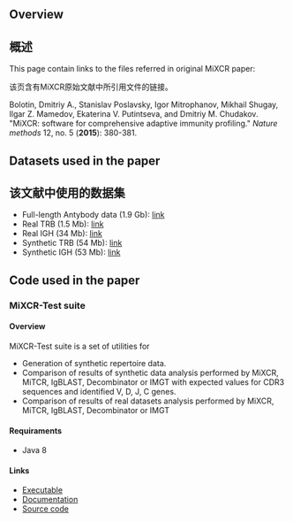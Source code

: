 ## Overview
## 概述

This page contain links to the files referred in original MiXCR paper:

该页含有MiXCR原始文献中所引用文件的链接。

Bolotin, Dmitriy A., Stanislav Poslavsky, Igor Mitrophanov, Mikhail Shugay, Ilgar Z. Mamedov, Ekaterina V. Putintseva, and Dmitriy M. Chudakov. "MiXCR: software for comprehensive adaptive immunity profiling." *Nature methods* 12, no. 5 (**2015**): 380-381.

## Datasets used in the paper
## 该文献中使用的数据集

* Full-length Antybody data (1.9 Gb): [link](http://files.milaboratory.com/mixcr/paper/igh_data.zip)
* Real TRB (1.5 Mb): [link](http://files.milaboratory.com/mixcr/paper/real_trb.zip)
* Real IGH (34 Mb): [link](http://files.milaboratory.com/mixcr/paper/real_igh.zip)
* Synthetic TRB (54 Mb): [link](http://files.milaboratory.com/mixcr/paper/synth_trb.zip)
* Synthetic IGH (53 Mb): [link](http://files.milaboratory.com/mixcr/paper/synth_igh.zip)

## Code used in the paper

### MiXCR-Test suite

#### Overview

MiXCR-Test suite is a set of utilities for

* Generation of synthetic repertoire data.
* Comparison of results of synthetic data analysis performed by MiXCR, MiTCR, IgBLAST, Decombinator or IMGT with expected values for CDR3 sequences and identified V, D, J, C genes.
* Comparison of results of real datasets analysis performed by MiXCR, MiTCR, IgBLAST, Decombinator or IMGT

#### Requiraments

* Java 8

#### Links

* [Executable](http://files.milaboratory.com/mixcr/paper/mixcr-test-1.1.zip)
* [Documentation](http://files.milaboratory.com/mixcr/paper/mixcr-test_documentation_1.1.html)
* [Source code](http://files.milaboratory.com/mixcr/paper/mixcr-test-1.1-src.zip)

